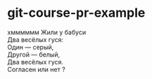 # git-course-pr-example
хмммммм
Жили у бабуси  
Два весёлых гуся:  
Один — серый,  
Другой — белый,  
Два весёлых гуся.  
Согласен
или нет ?
